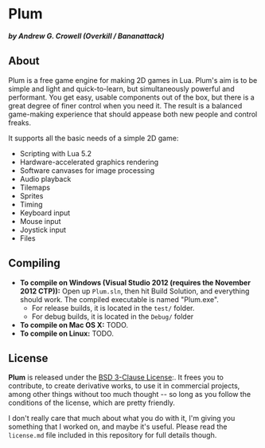 Plum
====

***by Andrew G. Crowell (Overkill / Bananattack)***

About
-----

Plum is a free game engine for making 2D games in Lua.
Plum's aim is to be simple and light and quick-to-learn, but simultaneously powerful and performant.
You get easy, usable components out of the box, but there is a great degree of finer control when you need it.
The result is a balanced game-making experience that should appease both new people and control freaks.

It supports all the basic needs of a simple 2D game:

* Scripting with Lua 5.2
* Hardware-accelerated graphics rendering
* Software canvases for image processing
* Audio playback
* Tilemaps
* Sprites
* Timing
* Keyboard input
* Mouse input
* Joystick input
* Files

Compiling
---------

- **To compile on Windows (Visual Studio 2012 (requires the November 2012 CTP)):**
  Open up `Plum.sln`, then hit Build Solution, and everything should work.
  The compiled executable is named "Plum.exe".
  - For release builds, it is located in the `test/` folder.
  - For debug builds, it is located in the `Debug/` folder
- **To compile on Mac OS X:** TODO.
- **To compile on Linux:** TODO.

License
-------

**Plum** is released under the [BSD 3-Clause License](http://opensource.org/licenses/BSD-3-Clause):.
It frees you to contribute, to create derivative works, to use it in commercial projects, among other things
without too much thought -- so long as you follow the conditions of the license, which are pretty friendly.

I don't really care that much about what you do with it, I'm giving you something that I worked on, and maybe it's useful.
Please read the `license.md` file included in this repository for full details though.